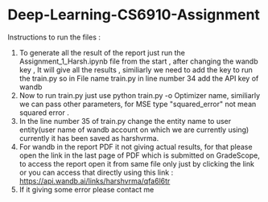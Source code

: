 # Deep-Learning-CS6910-Assignment 

Instructions to run the files :
1. To generate all the result of the report just run the Assignment_1_Harsh.ipynb file from the start , after changing the wandb key , It will give all the results ,
    similiarly we need to add the key to run the train.py so in File name train.py in line number 34 add the API key of wandb
3. Now to run train.py just use python train.py -o Optimizer name, similiarly we can pass other parameters, for MSE type "squared_error" not mean squared error .
4. In the line number 35 of train.py change the entity name to user entity(user name of wandb account on which we are currently using) 
   currently it has been saved as harshvrma.
5. For wandb in the report PDF it not giving actual results, for that please open the link in the last page of PDF which is submitted on GradeScope, to access the report     open it from same file only just by clicking the link or you can access that directly using this link : https://api.wandb.ai/links/harshvrma/qfa6l6tr
5. If it giving some error please contact me
